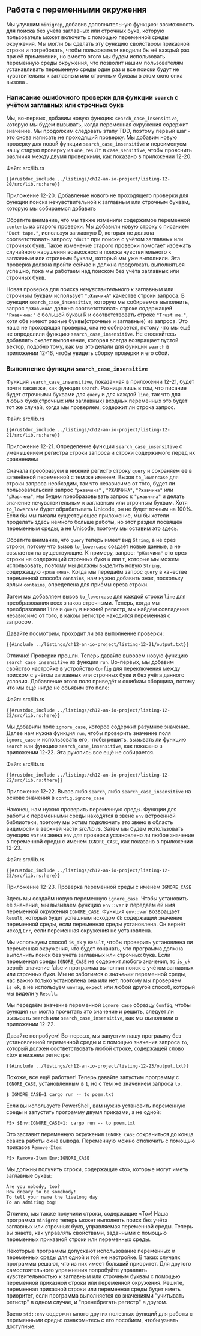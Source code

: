 ## Работа с переменными окружения

Мы улучшим `minigrep`, добавив дополнительную функцию: возможность для поиска без учёта заглавных или строчных букв, которую пользователь может включить с помощью переменной среды окружения. Мы могли бы сделать эту функцию свойствоом приказной строки и потребовать, чтобы пользователи вводили бы её каждый раз при её применении, но вместо этого мы будем использовать переменную среды окружения, что позволит нашим пользователям устанавливать переменную среды один раз и все поиски будут не чувствительны к заглавным или строчным буквам в этом окно  онка вызова .

### Написание ошибочного проверки для функции `search` с учётом заглавных или строчных букв

Мы, во-первых, добавим новую функцию `search_case_insensitive`, которую мы будем вызывать, когда переменная окружения содержит значение. Мы продолжим следовать этапу TDD, поэтому первый шаг - это снова написать не проходящий проверку. Мы добавим новую проверку для новой функции `search_case_insensitive` и переименуем нашу старую проверку из `one_result` в `case_sensitive`, чтобы прояснить различия между двумя проверкими, как показано в приложении 12-20.

<span class="filename">Файл: src/lib.rs</span>

```rust,ignore,does_not_compile
{{#rustdoc_include ../listings/ch12-an-io-project/listing-12-20/src/lib.rs:here}}
```

<span class="caption">Приложение 12-20. Добавление нового не проходящего проверки для функции поиска нечувствительной к  заглавным или строчным буквам, которую мы собираемся добавить</span>

Обратите внимание, что мы также изменили содержимое переменной `contents` из старого проверки. Мы добавили новую строку с писанием `"Duct tape."`, используя заглавную D, которая не должна соответствовать запросу `"duct"` при поиске с учётом заглавных или строчных букв. Такое изменение старого проверки помогает избежать случайного нарушения возможности поиска чувствительного к заглавным или строчным буквам, который мы уже выполнили. Эта проверка должна пройти сейчас и должна продолжать выполняться успешно, пока мы работаем над поиском без учёта заглавных или строчных букв.

Новая проверка для поиска *нечувствительного* к заглавным или строчным буквам использует `"рЖавчинА"` качестве строки запроса. В функции `search_case_insensitive`, которую мы собираемся выполнить, запрос `"рЖавчинА"` должна соответствовать строке содержащей `"Ржавчина:"` с большой буквы R и соответствовать строке `"Trust me."`, хотя обе имеют разные буквы(строчные и заглавные) из запроса. Это наша не проходящая проверка, она не собирается, потому что мы ещё не определили функцию `search_case_insensitive`. Не стесняйтесь добавлять скелет выполнение, которая всегда возвращает пустой вектор, подобно тому, как мы это делали для функции `search` в приложении 12-16, чтобы увидеть сборку проверки и его сбой.

### Выполнение функции `search_case_insensitive`

Функция `search_case_insensitive`, показанная в приложении 12-21, будет почти такая же, как функция `search`. Разница лишь в том, что писание будет строчными буквами для `query` и для каждой `line`, так что для любых букв(строчных или заглавных) входных переменных это будет тот же случай, когда мы проверяем, содержит ли строка запрос.

<span class="filename">Файл: src/lib.rs</span>

```rust,noplayground
{{#rustdoc_include ../listings/ch12-an-io-project/listing-12-21/src/lib.rs:here}}
```

<span class="caption">Приложение 12-21. Определение функции <code>search_case_insensitive</code> с уменьшением регистра строки запроса и строки содержимого перед их сравнением</span>

Сначала преобразуем в нижний регистр строку `query` и сохраняем её в затенённой переменной с тем же именем. Вызов `to_lowercase` для строки запроса необходим, так что независимо от того, будет ли пользовательский запрос `"ржавчина"` , `"РЖАВЧИНА"`, `"Ржавчина"` или `"рЖавчина"`, мы будем преобразовывать запрос к `"ржавчина"` и делать значение нечувствительным к заглавным или строчным буквам. Хотя `to_lowercase` будет обрабатывать Unicode, он не будет точным на 100%. Если бы мы писали существующее приложение, мы бы хотели проделать здесь немного больше работы, но этот раздел посвящён переменным среды, а не Unicode, поэтому мы оставим это здесь.

Обратите внимание, что `query` теперь имеет вид `String`, а не срез строки, потому что вызов `to_lowercase` создаёт новые данные, а не ссылается на существующие.  К примеру, запрос: `"рЖавчина"` это срез строки не содержащий строчных букв `u` или `t`, которые мы можем использовать, поэтому мы должны выделить новую `String`, содержащую `«ржавчина»`. Когда мы передаём запрос `query` в качестве переменной способа `contains`, нам нужно добавить знак, поскольку ярлык `contains`, определена для приёмы среза строки.

Затем мы добавляем вызов `to_lowercase` для каждой строки `line` для преобразования всех знаков строчными. Теперь, когда мы преобразовали `line` и `query` в нижний регистр, мы найдём совпадения независимо от того, в каком регистре находится переменная с запросом.

Давайте посмотрим, проходит ли эта выполнение проверки:

```console
{{#include ../listings/ch12-an-io-project/listing-12-21/output.txt}}
```

Отлично! Проверки прошли. Теперь давайте вызовем новую функцию `search_case_insensitive` из функции `run`. Во-первых, мы добавим свойство настройке в устройство `Config` для переключения между поиском с учётом заглавных или строчных букв и без учёта данного условия. Добавление этого поля приведёт к ошибкам сборщика, потому что мы ещё нигде не объявим это поле:

<span class="filename">Файл: src/lib.rs</span>

```rust,ignore,does_not_compile
{{#rustdoc_include ../listings/ch12-an-io-project/listing-12-22/src/lib.rs:here}}
```

Мы добавили поле `ignore_case`, которое содержит разумное значение. Далее нам нужна функция `run`, чтобы проверить значение поля `ignore_case` и использовать его, чтобы решить, вызывать ли функцию `search` или функцию `search_case_insensitive`, как показано в приложении 12-22. Эта рукопись все ещё не собирается.

<span class="filename">Файл: src/lib.rs</span>

```rust,ignore,does_not_compile
{{#rustdoc_include ../listings/ch12-an-io-project/listing-12-22/src/lib.rs:there}}
```

<span class="caption">Приложение 12-22. Вызов либо <code>search</code>, либо <code>search_case_insensitive</code> на основе значения в <code>config.ignore_case</code></span>

Наконец, нам нужно проверить переменную среды. Функции для работы с переменными среды находятся в звене `env` встроенной библиотеки, поэтому мы хотим подключить это звено в область видимости в верхней части <em>src/lib.rs</em>. Затем мы будем использовать функцию `var` из звена `env` для проверки установлено ли любое значение в переменной среды с именем `IGNORE_CASE`, как показано в приложении 12-23.

<span class="filename">Файл: src/lib.rs</span>

```rust,noplayground
{{#rustdoc_include ../listings/ch12-an-io-project/listing-12-23/src/lib.rs:here}}
```

<span class="caption">Приложение 12-23. Проверка переменной среды с именем <code>IGNORE_CASE</code></span>

Здесь мы создаём новую переменную `ignore_case`. Чтобы установить её значение, мы вызываем функцию `env::var` и передаём ей имя переменной окружения `IGNORE_CASE`. Функция `env::var` возвращает `Result`, который будет успешным исходом `Ok` содержащий значение переменной среды, если переменная среды установлена. Он вернёт исход `Err`, если переменная окружения не установлена.

Мы используем способ `is_ok` у `Result`, чтобы проверить установлена ли переменная окружения, что будет означать, что программа должна выполнить поиск без учёта заглавных или строчных букв. Если переменная среды `IGNORE_CASE` не содержит любого значения, то `is_ok` вернёт значение false и программа выполнит поиск c учётом заглавных или строчных букв. Мы не заботимся о <em>значении</em> переменной среды, нас важно только установлена она или нет, поэтому мы проверяем `is_ok`, а не используем `unwrap`, `expect` или любой другой способ, который мы видели у `Result`.

Мы передаём значение переменной `ignore_case` образцу `Config`, чтобы функция `run` могла прочитать это значение и решить, следует ли вызывать `search` или `search_case_insensitive`, как мы выполнили в приложении 12-22.

Давайте попробуем! Во-первых, мы запустим нашу программу без установленной переменной среды и с помощью значения запроса `to`, который должен соответствовать любой строке, содержащей слово «to» в нижнем регистре:

```console
{{#include ../listings/ch12-an-io-project/listing-12-23/output.txt}}
```

Похоже, все ещё работает! Теперь давайте запустим программу с `IGNORE_CASE`, установленным в `1`, но с тем же значением запроса `to`.

```console
$ IGNORE_CASE=1 cargo run -- to poem.txt
```

Если вы используете PowerShell, вам нужно установить переменную среды и запустить программу двумя приказми, а не одной:

```console
PS> $Env:IGNORE_CASE=1; cargo run -- to poem.txt
```

Это заставит переменную окружения `IGNORE_CASE` сохраниться до конца сеанса работы окне вывода. Переменную можно отключить с помощью приказов `Remove-Item`:

```console
PS> Remove-Item Env:IGNORE_CASE
```

Мы должны получить строки, содержащие «to», которые могут иметь заглавные буквы:

<!-- manual-regeneration
cd listings/ch12-an-io-project/listing-12-23
IGNORE_CASE=1 cargo run -- to poem.txt
can't extract because of the environment variable
-->

```console
Are you nobody, too?
How dreary to be somebody!
To tell your name the livelong day
To an admiring bog!
```

Отлично, мы также получили строки, содержащие «To»! Наша программа `minigrep` теперь может выполнять поиск без учёта заглавных или строчных букв, управляемая переменной среды. Теперь вы знаете, как управлять свойствами, заданными с помощью переменных приказной строки или переменных среды.

Некоторые программы допускают использование переменных *и* переменных среды для одной и той же настройке. В таких случаях программы решают, что из них имеет больший приоритет. Для другого самостоятельного упражнения попробуйте управлять чувствительностью к заглавным или строчным буквам с помощью переменной приказной строки или переменной окружения. Решите, переменная приказной строки или переменная среды будет иметь приоритет, если программа выполняется со значениями "учитывать регистр" в одном случае, и "пренебрегать регистр" в другом.

Звено `std::env` содержит много других полезных функций для работы с переменными среды: ознакомьтесь с его пособием, чтобы узнать доступные.
